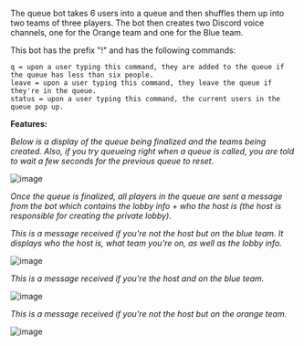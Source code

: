 The queue bot takes 6 users into a queue and then shuffles them up into two teams of three players. 
The bot then creates two Discord voice channels, one for the Orange team and one for the Blue team.

This bot has the prefix "!" and has the following commands:


```
q = upon a user typing this command, they are added to the queue if the queue has less than six people.
leave = upon a user typing this command, they leave the queue if they're in the queue.
status = upon a user typing this command, the current users in the queue pop up.
```

**Features:**



*Below is a display of the queue being finalized and the teams being created. Also, if you try queueing right when a queue is called, 
you are told to wait a few seconds for the previous queue to reset.*

![image](https://user-images.githubusercontent.com/38481385/110364616-fe0d0e80-8011-11eb-9348-fc3361d0da0d.png)


*Once the queue is finalized, all players in the queue are sent a message from the bot which contains the lobby info + who the host is 
(the host is responsible for creating the private lobby).*

*This is a message received if you're not the host but on the blue team. It displays who the host is, what team you're on, as well as the lobby info.*

![image](https://user-images.githubusercontent.com/38481385/110364926-61973c00-8012-11eb-866c-270dd900ee12.png)

*This is a message received if you're the host and on the blue team.*

![image](https://user-images.githubusercontent.com/38481385/110365096-986d5200-8012-11eb-8cf4-68a065fcac00.png)

*This is a message received if you're not the host but on the orange team.*

![image](https://user-images.githubusercontent.com/38481385/110365157-afac3f80-8012-11eb-9dbc-f36d4ae24cae.png)
